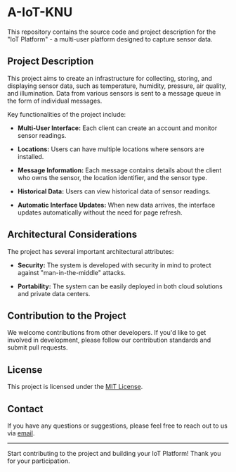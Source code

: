 # A-IoT-KNU

This repository contains the source code and project description for the "IoT Platform" - a multi-user platform designed to capture sensor data.

## Project Description

This project aims to create an infrastructure for collecting, storing, and displaying sensor data, such as temperature, humidity, pressure, air quality, and illumination. Data from various sensors is sent to a message queue in the form of individual messages.

Key functionalities of the project include:

- **Multi-User Interface:** Each client can create an account and monitor sensor readings.

- **Locations:** Users can have multiple locations where sensors are installed.

- **Message Information:** Each message contains details about the client who owns the sensor, the location identifier, and the sensor type.

- **Historical Data:** Users can view historical data of sensor readings.

- **Automatic Interface Updates:** When new data arrives, the interface updates automatically without the need for page refresh.

## Architectural Considerations

The project has several important architectural attributes:

- **Security:** The system is developed with security in mind to protect against "man-in-the-middle" attacks.

- **Portability:** The system can be easily deployed in both cloud solutions and private data centers.

## Contribution to the Project

We welcome contributions from other developers. If you'd like to get involved in development, please follow our contribution standards and submit pull requests.

## License

This project is licensed under the [MIT License](LICENSE.md).

## Contact

If you have any questions or suggestions, please feel free to reach out to us via [email](mailto:youremail@example.com).

---

Start contributing to the project and building your IoT Platform! Thank you for your participation.